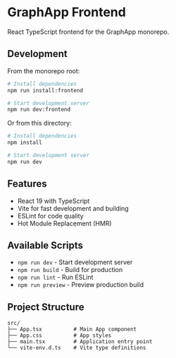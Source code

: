 # GraphApp Frontend

React TypeScript frontend for the GraphApp monorepo.

## Development

From the monorepo root:

```bash
# Install dependencies
npm run install:frontend

# Start development server
npm run dev:frontend
```

Or from this directory:

```bash
# Install dependencies
npm install

# Start development server  
npm run dev
```

## Features

- React 19 with TypeScript
- Vite for fast development and building
- ESLint for code quality
- Hot Module Replacement (HMR)

## Available Scripts

- `npm run dev` - Start development server
- `npm run build` - Build for production
- `npm run lint` - Run ESLint
- `npm run preview` - Preview production build

## Project Structure

```
src/
├── App.tsx          # Main App component
├── App.css          # App styles
├── main.tsx         # Application entry point
└── vite-env.d.ts    # Vite type definitions
```
